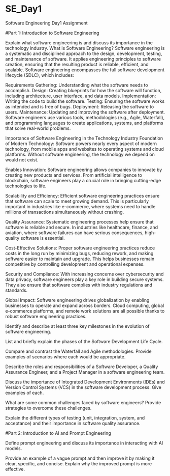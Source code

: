 # SE_Day1
Software Engineering Day1 Assignment


#Part 1: Introduction to Software Engineering

Explain what software engineering is and discuss its importance in the technology industry.
What is Software Engineering?
Software engineering is a systematic and disciplined approach to the design, development, testing, and maintenance of software. It applies engineering principles to software creation, ensuring that the resulting product is reliable, efficient, and scalable. Software engineering encompasses the full software development lifecycle (SDLC), which includes:

Requirements Gathering: Understanding what the software needs to accomplish.
Design: Creating blueprints for how the software will function, including architecture, user interface, and data models.
Implementation: Writing the code to build the software.
Testing: Ensuring the software works as intended and is free of bugs.
Deployment: Releasing the software to users.
Maintenance: Updating and improving the software after deployment.
Software engineers use various tools, methodologies (e.g., Agile, Waterfall), and programming languages to create applications, systems, and platforms that solve real-world problems.

Importance of Software Engineering in the Technology Industry
Foundation of Modern Technology: Software powers nearly every aspect of modern technology, from mobile apps and websites to operating systems and cloud platforms. Without software engineering, the technology we depend on would not exist.

Enables Innovation: Software engineering allows companies to innovate by creating new products and services. From artificial intelligence to blockchain, software engineers play a crucial role in bringing cutting-edge technologies to life.

Scalability and Efficiency: Efficient software engineering practices ensure that software can scale to meet growing demand. This is particularly important in industries like e-commerce, where systems need to handle millions of transactions simultaneously without crashing.

Quality Assurance: Systematic engineering processes help ensure that software is reliable and secure. In industries like healthcare, finance, and aviation, where software failures can have serious consequences, high-quality software is essential.

Cost-Effective Solutions: Proper software engineering practices reduce costs in the long run by minimizing bugs, reducing rework, and making software easier to maintain and upgrade. This helps businesses remain competitive by controlling development and operational expenses.

Security and Compliance: With increasing concerns over cybersecurity and data privacy, software engineers play a key role in building secure systems. They also ensure that software complies with industry regulations and standards.

Global Impact: Software engineering drives globalization by enabling businesses to operate and expand across borders. Cloud computing, global e-commerce platforms, and remote work solutions are all possible thanks to robust software engineering practices.











Identify and describe at least three key milestones in the evolution of software engineering.


List and briefly explain the phases of the Software Development Life Cycle.


Compare and contrast the Waterfall and Agile methodologies. Provide examples of scenarios where each would be appropriate.


Describe the roles and responsibilities of a Software Developer, a Quality Assurance Engineer, and a Project Manager in a software engineering team.


Discuss the importance of Integrated Development Environments (IDEs) and Version Control Systems (VCS) in the software development process. Give examples of each.


What are some common challenges faced by software engineers? Provide strategies to overcome these challenges.


Explain the different types of testing (unit, integration, system, and acceptance) and their importance in software quality assurance.


#Part 2: Introduction to AI and Prompt Engineering


Define prompt engineering and discuss its importance in interacting with AI models.


Provide an example of a vague prompt and then improve it by making it clear, specific, and concise. Explain why the improved prompt is more effective.

